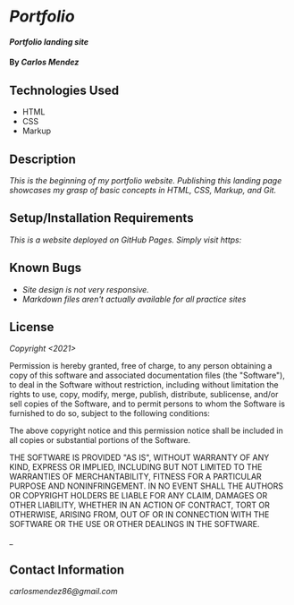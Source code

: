 # _Portfolio_

#### _Portfolio landing site_

#### By _**Carlos Mendez**_

## Technologies Used

* HTML
* CSS
* Markup

## Description

_This is the beginning of my portfolio website. Publishing this landing page showcases my grasp of basic concepts in HTML, CSS, Markup, and Git._

## Setup/Installation Requirements

_This is a website deployed on GitHub Pages. Simply visit https:_

## Known Bugs

* _Site design is not very responsive._
* _Markdown files aren't actually available for all practice sites_

## License

_Copyright <2021> <Carlos Mendez>_

Permission is hereby granted, free of charge, to any person obtaining a copy of this software and associated documentation files (the "Software"), to deal in the Software without restriction, including without limitation the rights to use, copy, modify, merge, publish, distribute, sublicense, and/or sell copies of the Software, and to permit persons to whom the Software is furnished to do so, subject to the following conditions:

The above copyright notice and this permission notice shall be included in all copies or substantial portions of the Software.

THE SOFTWARE IS PROVIDED "AS IS", WITHOUT WARRANTY OF ANY KIND, EXPRESS OR IMPLIED, INCLUDING BUT NOT LIMITED TO THE WARRANTIES OF MERCHANTABILITY, FITNESS FOR A PARTICULAR PURPOSE AND NONINFRINGEMENT. IN NO EVENT SHALL THE AUTHORS OR COPYRIGHT HOLDERS BE LIABLE FOR ANY CLAIM, DAMAGES OR OTHER LIABILITY, WHETHER IN AN ACTION OF CONTRACT, TORT OR OTHERWISE, ARISING FROM, OUT OF OR IN CONNECTION WITH THE SOFTWARE OR THE USE OR OTHER DEALINGS IN THE SOFTWARE.

_

## Contact Information

_carlosmendez86@gmail.com_